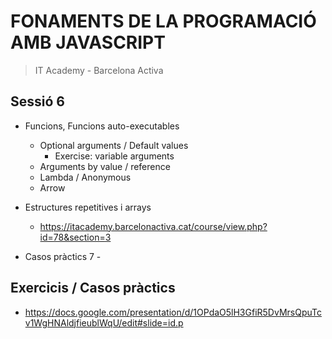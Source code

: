 # FONAMENTS DE LA PROGRAMACIÓ AMB JAVASCRIPT

> IT Academy - Barcelona Activa

## Sessió 6

- Funcions, Funcions auto-executables

  - Optional arguments / Default values
    - Exercise: variable arguments
  - Arguments by value / reference
  - Lambda / Anonymous
  - Arrow

- Estructures repetitives i arrays

  - https://itacademy.barcelonactiva.cat/course/view.php?id=78&section=3

- Casos pràctics 7 -

## Exercicis / Casos pràctics

- https://docs.google.com/presentation/d/1OPdaO5lH3GfiR5DvMrsQpuTcv1WgHNAldjfieublWqU/edit#slide=id.p
